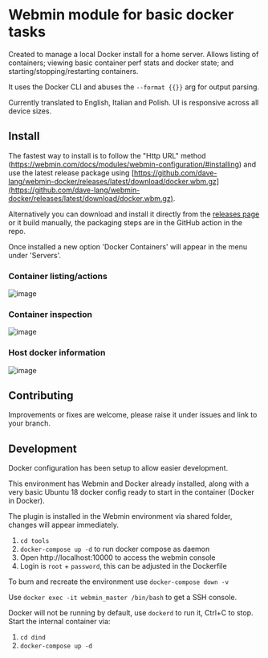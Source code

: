# Webmin module for basic docker tasks

Created to manage a local Docker install for a home server. Allows listing of containers; viewing basic container perf stats and docker state; and starting/stopping/restarting containers.

It uses the Docker CLI and abuses the `--format {{}}` arg for output parsing.

Currently translated to English, Italian and Polish. UI is responsive across all device sizes.

## Install

The fastest way to install is to follow the "Http URL" method (https://webmin.com/docs/modules/webmin-configuration/#installing) and use the latest release package using [https://github.com/dave-lang/webmin-docker/releases/latest/download/docker.wbm.gz](https://github.com/dave-lang/webmin-docker/releases/latest/download/docker.wbm.gz).

Alternatively you can download and install it directly from the [releases page](https://github.com/dave-lang/webmin-docker/releases) or it build manually, the packaging steps are in the GitHub action in the repo.

Once installed a new option 'Docker Containers' will appear in the menu under 'Servers'.

### Container listing/actions
![image](https://github.com/user-attachments/assets/e4eeda35-1800-48d5-8b15-b498f7305311)

### Container inspection
![image](https://github.com/user-attachments/assets/17bdeec8-c285-41bc-a6d1-3ddcffd34e36)

### Host docker information
![image](https://github.com/user-attachments/assets/d059e89b-8f29-4ee1-b0dc-5caac3d3d8bc)

## Contributing

Improvements or fixes are welcome, please raise it under issues and link to your branch.

## Development

Docker configuration has been setup to allow easier development.

This environment has Webmin and Docker already installed, along with a very basic Ubuntu 18 docker config ready to start in the container (Docker in Docker).

The plugin is installed in the Webmin environment via shared folder, changes will appear immediately.

1. `cd tools`
2. `docker-compose up -d` to run docker compose as daemon
3. Open http://localhost:10000 to access the webmin console
4. Login is `root` + `password`, this can be adjusted in the Dockerfile

To burn and recreate the environment use `docker-compose down -v`

Use `docker exec -it webmin_master /bin/bash` to get a SSH console.

Docker will not be running by default, use `dockerd` to run it, Ctrl+C to stop. Start the internal container via:
1. `cd dind`
2. `docker-compose up -d`
